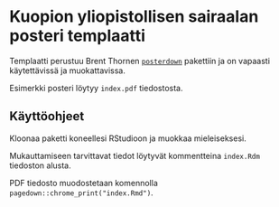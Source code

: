 # Kuopion yliopistollisen sairaalan posteri templaatti

Templaatti perustuu Brent Thornen [`posterdown`](https://github.com/brentthorne/posterdown) pakettiin ja on vapaasti käytettävissä ja muokattavissa.

Esimerkki posteri löytyy `index.pdf` tiedostosta.

## Käyttöohjeet

Kloonaa paketti koneellesi RStudioon ja muokkaa mieleiseksesi.

Mukauttamiseen tarvittavat tiedot löytyvät kommentteina `index.Rdm` tiedoston alusta.

PDF tiedosto muodostetaan komennolla `pagedown::chrome_print("index.Rmd")`.
